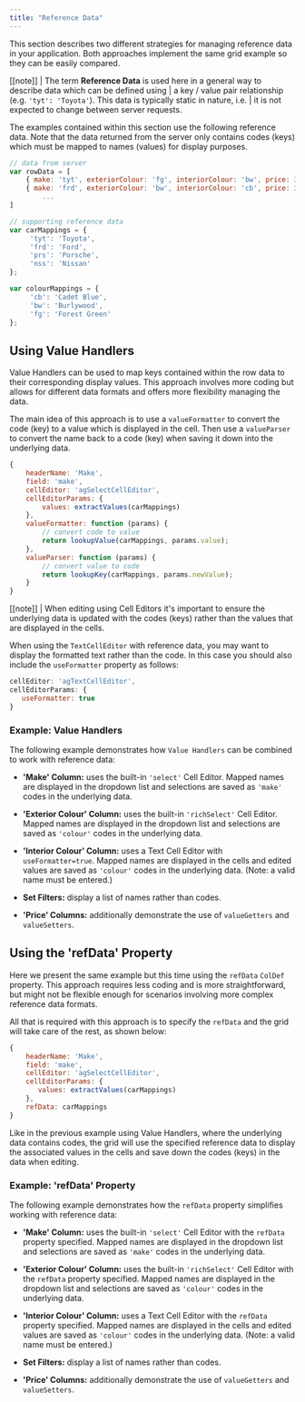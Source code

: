 ```yaml
---
title: "Reference Data"
---
```


This section describes two different strategies for managing reference data in your application. Both approaches implement the same grid example so they can be easily compared.

[[note]]
| The term **Reference Data** is used here in a general way to describe data which can be defined using
| a key / value pair relationship (e.g. `'tyt': 'Toyota'`). This data is typically static in nature, i.e.
| it is not expected to change between server requests.

The examples contained within this section use the following reference data. Note that the data returned from the server only contains codes (keys) which must be mapped to names (values) for display purposes.

```js
// data from server
var rowData = [
    { make: 'tyt', exteriorColour: 'fg', interiorColour: 'bw', price: 35000 },
    { make: 'frd', exteriorColour: 'bw', interiorColour: 'cb', price: 32000 },
        ...
]

// supporting reference data
var carMappings = {
     'tyt': 'Toyota',
     'frd': 'Ford',
     'prs': 'Porsche',
     'nss': 'Nissan'
};

var colourMappings = {
     'cb': 'Cadet Blue',
     'bw': 'Burlywood',
     'fg': 'Forest Green'
};
```

## Using Value Handlers

Value Handlers can be used to map keys contained within the row data to their corresponding display values. This approach involves more coding but allows for different data formats and offers more flexibility managing the data.

The main idea of this approach is to use a `valueFormatter` to convert the code (key) to a value which is displayed in the cell. Then use a `valueParser` to convert the name back to a code (key) when saving it down into the underlying data.

```js
{
    headerName: 'Make',
    field: 'make',
    cellEditor: 'agSelectCellEditor',
    cellEditorParams: {
        values: extractValues(carMappings)
    },
    valueFormatter: function (params) {
        // convert code to value
        return lookupValue(carMappings, params.value);
    },
    valueParser: function (params) {
        // convert value to code
        return lookupKey(carMappings, params.newValue);
    }
}
```

[[note]]
| When editing using Cell Editors it's important to ensure the underlying data is updated with the codes (keys) rather than the values that are displayed in the cells.

When using the `TextCellEditor` with reference data, you may want to display the formatted text rather than the code. In this case you should also include the `useFormatter` property as follows:

```js
cellEditor: 'agTextCellEditor',
cellEditorParams: {
   useFormatter: true
}
```

### Example: Value Handlers


The following example demonstrates how `Value Handlers` can be combined to work with reference data:

- **'Make' Column:** uses the built-in `'select'` Cell Editor. Mapped names are displayed in the dropdown list and selections are saved as `'make'` codes in the underlying data.

- **'Exterior Colour' Column:** uses the built-in `'richSelect'` Cell Editor. Mapped names are displayed in the dropdown list and selections are saved as `'colour'` codes in the underlying data.

- **'Interior Colour' Column:** uses a Text Cell Editor with `useFormatter=true`. Mapped names are displayed in the cells and edited values are saved as `'colour'` codes in the underlying data. (Note: a valid name must be entered.)

- **Set Filters:** display a list of names rather than codes.

- **'Price' Columns:** additionally demonstrate the use of `valueGetters` and `valueSetters`.


<grid-example title='Value Handlers' name='ref-data-value-handler' type='generated' options='{ "enterprise": true, "modules": ["clientside", "richselect", "setfilter", "menu", "columnpanel"] }'></grid-example>

## Using the 'refData' Property

Here we present the same example but this time using the `refData` `ColDef` property. This approach requires less coding and is more straightforward, but might not be flexible enough for scenarios involving more complex reference data formats.

All that is required with this approach is to specify the `refData` and the grid will take care of the
rest, as shown below:

```js
{
    headerName: 'Make',
    field: 'make',
    cellEditor: 'agSelectCellEditor',
    cellEditorParams: {
       values: extractValues(carMappings)
    },
    refData: carMappings
}
```

Like in the previous example using Value Handlers, where the underlying data contains codes, the grid will use the specified reference data to display the associated values in the cells and save down the codes (keys) in the data when editing.

### Example: 'refData' Property

The following example demonstrates how the `refData` property simplifies working with reference data:

- **'Make' Column:** uses the built-in `'select'` Cell Editor with the `refData` property specified. Mapped names are displayed in the dropdown list and selections are saved as `'make'` codes in the underlying data.

- **'Exterior Colour' Column:** uses the built-in `'richSelect'` Cell Editor with the `refData` property specified. Mapped names are displayed in the dropdown list and selections are saved as `'colour'` codes in the underlying data.

- **'Interior Colour' Column:** uses a Text Cell Editor with the `refData` property specified. Mapped names are displayed in the cells and edited values are saved as `'colour'` codes in the underlying data. (Note: a valid name must be entered.)

- **Set Filters:** display a list of names rather than codes.

- **'Price' Columns:** additionally demonstrate the use of `valueGetters` and `valueSetters`.

<grid-example title='Ref Data Property' name='ref-data-property' type='generated' options='{ "enterprise": true, "modules": ["clientside", "richselect", "setfilter", "menu", "columnpanel"] }'></grid-example>

